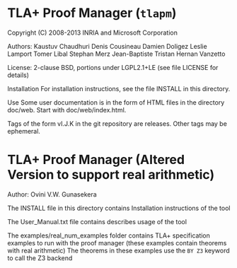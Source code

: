 TLA+ Proof Manager (`tlapm`)
================================

Copyright (C) 2008-2013 INRIA and Microsoft Corporation

Authors:
    Kaustuv Chaudhuri
    Denis Cousineau
    Damien Doligez
    Leslie Lamport
    Tomer Libal
    Stephan Merz
    Jean-Baptiste Tristan
    Hernan Vanzetto

License: 2-clause BSD, portions under LGPL2.1+LE (see file LICENSE for details)

Installation
For installation instructions, see the file INSTALL in this directory.

Use
Some user documentation is in the form of HTML files in the directory doc/web. Start with doc/web/index.html.

Tags of the form vI.J.K in the git repository are releases. Other tags may be ephemeral.

TLA+ Proof Manager (Altered Version to support real arithmetic)
===============================================================
Author:
    Ovini V.W. Gunasekera


The INSTALL file in this directory contains Installation instructions of the tool

The User_Manual.txt file contains describes usage of the tool

The examples/real_num_examples folder contains TLA+ specification examples to run with the proof manager (these examples contain theorems with real arithmetic)
The theorems in these examples use the `BY Z3` keyword to call the Z3 backend  
